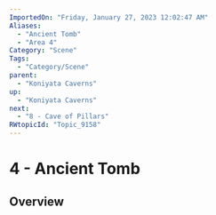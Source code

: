 ```yaml
---
ImportedOn: "Friday, January 27, 2023 12:02:47 AM"
Aliases:
  - "Ancient Tomb"
  - "Area 4"
Category: "Scene"
Tags:
  - "Category/Scene"
parent:
  - "Koniyata Caverns"
up:
  - "Koniyata Caverns"
next:
  - "8 - Cave of Pillars"
RWtopicId: "Topic_9158"
---
```

# 4 - Ancient Tomb
## Overview
